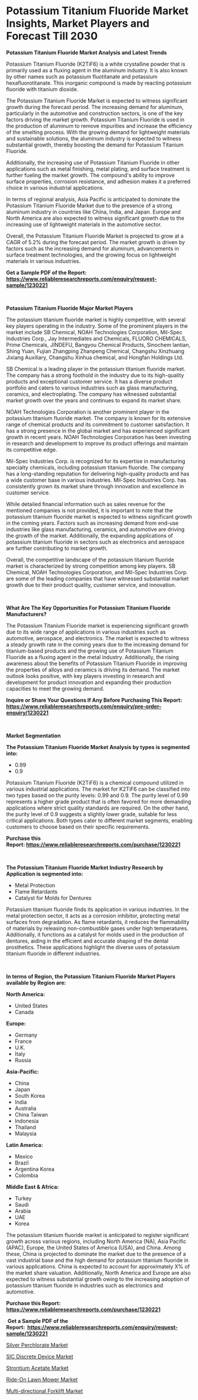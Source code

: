 <p><h1>Potassium Titanium Fluoride Market Insights, Market Players and Forecast Till 2030</h1></p><p><strong>Potassium Titanium Fluoride Market Analysis and Latest Trends</strong></p>
<p><p>Potassium Titanium Fluoride (K2TiF6) is a white crystalline powder that is primarily used as a fluxing agent in the aluminum industry. It is also known by other names such as potassium fluotitanate and potassium hexafluorotitanate. This inorganic compound is made by reacting potassium fluoride with titanium dioxide.</p><p>The Potassium Titanium Fluoride Market is expected to witness significant growth during the forecast period. The increasing demand for aluminum, particularly in the automotive and construction sectors, is one of the key factors driving the market growth. Potassium Titanium Fluoride is used in the production of aluminum to remove impurities and increase the efficiency of the smelting process. With the growing demand for lightweight materials and sustainable solutions, the aluminum industry is expected to witness substantial growth, thereby boosting the demand for Potassium Titanium Fluoride.</p><p>Additionally, the increasing use of Potassium Titanium Fluoride in other applications such as metal finishing, metal plating, and surface treatment is further fueling the market growth. The compound's ability to improve surface properties, corrosion resistance, and adhesion makes it a preferred choice in various industrial applications.</p><p>In terms of regional analysis, Asia Pacific is anticipated to dominate the Potassium Titanium Fluoride Market due to the presence of a strong aluminum industry in countries like China, India, and Japan. Europe and North America are also expected to witness significant growth due to the increasing use of lightweight materials in the automotive sector.</p><p>Overall, the Potassium Titanium Fluoride Market is projected to grow at a CAGR of 5.2% during the forecast period. The market growth is driven by factors such as the increasing demand for aluminum, advancements in surface treatment technologies, and the growing focus on lightweight materials in various industries.</p></p>
<p><strong>Get a Sample PDF of the Report:&nbsp; <a href="https://www.reliableresearchreports.com/enquiry/request-sample/1230221">https://www.reliableresearchreports.com/enquiry/request-sample/1230221</a></strong></p>
<p>&nbsp;</p>
<p><strong>Potassium Titanium Fluoride Major Market Players</strong></p>
<p><p>The potassium titanium fluoride market is highly competitive, with several key players operating in the industry. Some of the prominent players in the market include SB Chemical, NOAH Technologies Corporation, Mil-Spec Industries Corp., Jay Intermediates and Chemicals, FLUORO CHEMICALS, Prime Chemicals, JINDEFU, Bangyou Chemical Products, Sinochem lantian, Shing Yuan, Fujian Zhangping Zhanpeng Chemical, Changshu Xinzhuang Jixiang Auxiliary, Changshu Xinhua chemical, and Hongfan Holdings Ltd.</p><p>SB Chemical is a leading player in the potassium titanium fluoride market. The company has a strong foothold in the industry due to its high-quality products and exceptional customer service. It has a diverse product portfolio and caters to various industries such as glass manufacturing, ceramics, and electroplating. The company has witnessed substantial market growth over the years and continues to expand its market share.</p><p>NOAH Technologies Corporation is another prominent player in the potassium titanium fluoride market. The company is known for its extensive range of chemical products and its commitment to customer satisfaction. It has a strong presence in the global market and has experienced significant growth in recent years. NOAH Technologies Corporation has been investing in research and development to improve its product offerings and maintain its competitive edge.</p><p>Mil-Spec Industries Corp. is recognized for its expertise in manufacturing specialty chemicals, including potassium titanium fluoride. The company has a long-standing reputation for delivering high-quality products and has a wide customer base in various industries. Mil-Spec Industries Corp. has consistently grown its market share through innovation and excellence in customer service.</p><p>While detailed financial information such as sales revenue for the mentioned companies is not provided, it is important to note that the potassium titanium fluoride market is expected to witness significant growth in the coming years. Factors such as increasing demand from end-use industries like glass manufacturing, ceramics, and automotive are driving the growth of the market. Additionally, the expanding applications of potassium titanium fluoride in sectors such as electronics and aerospace are further contributing to market growth.</p><p>Overall, the competitive landscape of the potassium titanium fluoride market is characterized by strong competition among key players. SB Chemical, NOAH Technologies Corporation, and Mil-Spec Industries Corp. are some of the leading companies that have witnessed substantial market growth due to their product quality, customer service, and innovation.</p></p>
<p>&nbsp;</p>
<p><strong>What Are The Key Opportunities For Potassium Titanium Fluoride Manufacturers?</strong></p>
<p><p>The Potassium Titanium Fluoride market is experiencing significant growth due to its wide range of applications in various industries such as automotive, aerospace, and electronics. The market is expected to witness a steady growth rate in the coming years due to the increasing demand for titanium-based products and the growing use of Potassium Titanium Fluoride as a fluxing agent in the metal industry. Additionally, the rising awareness about the benefits of Potassium Titanium Fluoride in improving the properties of alloys and ceramics is driving its demand. The market outlook looks positive, with key players investing in research and development for product innovation and expanding their production capacities to meet the growing demand.</p></p>
<p><strong>Inquire or Share Your Questions If Any Before Purchasing This Report: <a href="https://www.reliableresearchreports.com/enquiry/pre-order-enquiry/1230221">https://www.reliableresearchreports.com/enquiry/pre-order-enquiry/1230221</a></strong></p>
<p>&nbsp;</p>
<p><strong>Market Segmentation</strong></p>
<p><strong>The Potassium Titanium Fluoride Market Analysis by types is segmented into:</strong></p>
<p><ul><li>0.99</li><li>0.9</li></ul></p>
<p><p>Potassium Titanium Fluoride (K2TiF6) is a chemical compound utilized in various industrial applications. The market for K2TiF6 can be classified into two types based on the purity levels: 0.99 and 0.9. The purity level of 0.99 represents a higher grade product that is often favored for more demanding applications where strict quality standards are required. On the other hand, the purity level of 0.9 suggests a slightly lower grade, suitable for less critical applications. Both types cater to different market segments, enabling customers to choose based on their specific requirements.</p></p>
<p><strong>Purchase this Report:&nbsp;<a href="https://www.reliableresearchreports.com/purchase/1230221">https://www.reliableresearchreports.com/purchase/1230221</a></strong></p>
<p>&nbsp;</p>
<p><strong>The Potassium Titanium Fluoride Market Industry Research by Application is segmented into:</strong></p>
<p><ul><li>Metal Protection</li><li>Flame Retardants</li><li>Catalyst for Molds for Dentures</li></ul></p>
<p><p>Potassium titanium fluoride finds its application in various industries. In the metal protection sector, it acts as a corrosion inhibitor, protecting metal surfaces from degradation. As flame retardants, it reduces the flammability of materials by releasing non-combustible gases under high temperatures. Additionally, it functions as a catalyst for molds used in the production of dentures, aiding in the efficient and accurate shaping of the dental prosthetics. These applications highlight the diverse uses of potassium titanium fluoride in different industries.</p></p>
<p>&nbsp;</p>
<p><strong>In terms of Region, the Potassium Titanium Fluoride Market Players available by Region are:</strong></p>
<p>
    <p> <strong> North America: </strong>
        <ul>
            <li>United States</li>
            <li>Canada</li>
        </ul>
        </p> 
    <p> <strong> Europe: </strong>
        <ul>
            <li>Germany</li>
            <li>France</li>
            <li>U.K.</li>
            <li>Italy</li>
            <li>Russia</li>
        </ul>
        </p> 
    <p> <strong> Asia-Pacific: </strong>
        <ul>
            <li>China</li>
            <li>Japan</li>
            <li>South Korea</li>
            <li>India</li>
            <li>Australia</li>
            <li>China Taiwan</li>
            <li>Indonesia</li>
            <li>Thailand</li>
            <li>Malaysia</li>
        </ul>
        </p> 
    <p> <strong> Latin America: </strong>
        <ul>
            <li>Mexico</li>
            <li>Brazil</li>
            <li>Argentina Korea</li>
            <li>Colombia</li>
        </ul>
        </p> 
    <p> <strong> Middle East & Africa: </strong>
        <ul>
            <li>Turkey</li>
            <li>Saudi</li>
            <li>Arabia</li>
            <li>UAE</li>
            <li>Korea</li>
        </ul>
    </p>
    </p>
<p><p>The potassium titanium fluoride market is anticipated to register significant growth across various regions, including North America (NA), Asia Pacific (APAC), Europe, the United States of America (USA), and China. Among these, China is projected to dominate the market due to the presence of a vast industrial base and the high demand for potassium titanium fluoride in various applications. China is expected to account for approximately X% of the market share valuation. Additionally, North America and Europe are also expected to witness substantial growth owing to the increasing adoption of potassium titanium fluoride in industries such as electronics and automotive.</p></p>
<p><strong>Purchase this Report: <a href="https://www.reliableresearchreports.com/purchase/1230221">https://www.reliableresearchreports.com/purchase/1230221</a></strong></p>
<p>&nbsp;<strong>Get a Sample PDF of the Report:&nbsp;&nbsp;<a href="https://www.reliableresearchreports.com/enquiry/request-sample/1230221">https://www.reliableresearchreports.com/enquiry/request-sample/1230221</a></strong></p>
<p><strong></strong></p>
<p><p><a href="https://github.com/Chiragrp22/Market-Research-Report-List-1/blob/main/silver-perchlorate-market.md">Silver Perchlorate Market</a></p><p><a href="https://medium.com/@annarussell1981/sic-discrete-device-nbsp-market-focuses-on-market-share-size-and-projected-forecast-till-2030-e03b7e860929">SIC Discrete Device Market</a></p><p><a href="https://github.com/Chiragrp23/Market-Research-Report-List-1/blob/main/strontium-acetate-market.md">Strontium Acetate Market</a></p><p><a href="https://medium.com/@nettieboyle84/ride-on-lawn-mower-market-the-key-to-successful-business-strategy-forecast-till-2030-d0d3ac267de8">Ride-On Lawn Mower Market</a></p><p><a href="https://medium.com/@williambatz97/multi-directional-forklift-market-report-reveals-the-latest-trends-and-growth-opportunities-of-this-83bca2b86a69">Multi-directional Forklift Market</a></p></p>